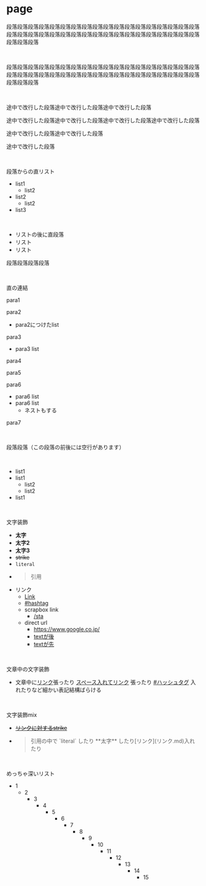 # page
段落段落段落段落段落段落段落段落段落段落段落段落段落段落段落段落段落段落段落段落段落段落段落段落段落段落段落段落段落段落段落段落段落段落段落段落段落段落段落

<br>

段落段落段落段落段落段落段落段落段落段落段落段落段落段落段落段落段落段落段落段落段落段落段落段落段落段落段落段落段落段落段落段落段落段落段落段落段落段落段落

<br>

途中で改行した段落途中で改行した段落途中で改行した段落

途中で改行した段落途中で改行した段落途中で改行した段落途中で改行した段落

途中で改行した段落途中で改行した段落

途中で改行した段落

<br>

段落からの直リスト

- list1
    - list2
- list2
    - list2
- list3

<br>

- リストの後に直段落
- リスト
- リスト

段落段落段落段落

<br>

直の連結

para1

para2

- para2につけたlist

para3

- para3 list

para4

para5

para6

- para6 list
- para6 list
    - ネストもする

para7

<br>

段落段落（この段落の前後には空行があります）

<br>

- list1
- list1
    - list2
    - list2
- list1

<br>

文字装飾

- **太字**
- **太字2**
- **太字3**
- ~~strike~~
- `literal`
- <blockquote>引用</blockquote>
- リンク
    - [Link](link.md)
    - [#hashtag](hashtag.md)
    - scrapbox link
        - [/sta](https://scrapbox.io/sta)
    - direct url
        - https://www.google.co.jp/
        - [textが後](https://scrapbox.io/sta/)
        - [textが先](https://scrapbox.io/sta/)

<br>

文章中の文字装飾

- 文章中に[リンク](リンク.md)張ったり [スペース入れてリンク](スペース入れてリンク.md) 張ったり [#ハッシュタグ](ハッシュタグ.md) 入れたりなど細かい表記結構ばらける

<br>

文字装飾mix

- ~~[リンクに対するstrike](リンクに対するstrike)~~
- <blockquote>引用の中で `literal` したり **太字** したり[リンク](リンク.md)入れたり</blockquote>

<br>

めっちゃ深いリスト

- 1
    - 2
        - 3
            - 4
                - 5
                    - 6
                        - 7
                            - 8
                                - 9
                                    - 10
                                        - 11
                                            - 12
                                                - 13
                                                    - 14
                                                        - 15
